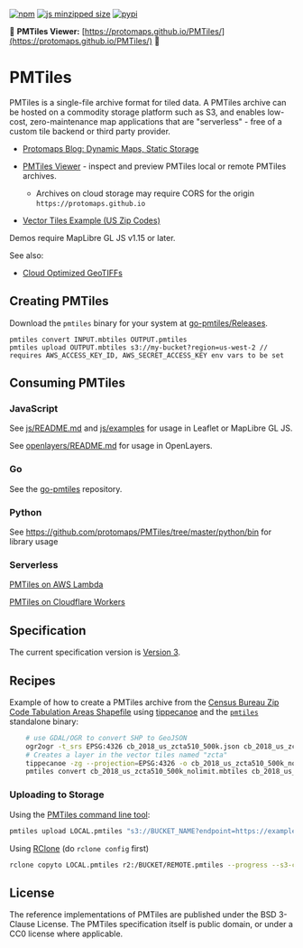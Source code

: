 [![npm](https://img.shields.io/npm/v/pmtiles)](https://www.npmjs.com/package/pmtiles)
[![js minzipped size](https://img.shields.io/bundlephobia/minzip/pmtiles)](https://bundlephobia.com/package/pmtiles)
[![pypi](https://img.shields.io/pypi/v/pmtiles)](https://pypi.org/project/pmtiles/)

🔎 **PMTiles Viewer:** [https://protomaps.github.io/PMTiles/](https://protomaps.github.io/PMTiles/) 🔎

# PMTiles

PMTiles is a single-file archive format for tiled data. A PMTiles archive can be hosted on a commodity storage platform such as S3, and enables low-cost, zero-maintenance map applications that are "serverless" - free of a custom tile backend or third party provider.

* [Protomaps Blog: Dynamic Maps, Static Storage](http://protomaps.com/blog/dynamic-maps-static-storage)

* [PMTiles Viewer](https://protomaps.github.io/PMTiles/) - inspect and preview PMTiles local or remote PMTiles archives. 
    * Archives on cloud storage may require CORS for the origin `https://protomaps.github.io`

* [Vector Tiles Example (US Zip Codes)](https://protomaps.github.io/PMTiles/?url=https%3A%2F%2Fr2-public.protomaps.com%2Fprotomaps-sample-datasets%2Fcb_2018_us_zcta510_500k.pmtiles)


Demos require MapLibre GL JS v1.15 or later.

See also:
* [Cloud Optimized GeoTIFFs](https://www.cogeo.org)

## Creating PMTiles

Download the `pmtiles` binary for your system at [go-pmtiles/Releases](https://github.com/protomaps/go-pmtiles/releases).

    pmtiles convert INPUT.mbtiles OUTPUT.pmtiles
    pmtiles upload OUTPUT.mbtiles s3://my-bucket?region=us-west-2 // requires AWS_ACCESS_KEY_ID, AWS_SECRET_ACCESS_KEY env vars to be set

## Consuming PMTiles

### JavaScript

See [js/README.md](js/README.md) and [js/examples](js/examples) for usage in Leaflet or MapLibre GL JS.

See [openlayers/README.md](openlayers/README.md) for usage in OpenLayers.

### Go

See the [go-pmtiles](https://github.com/protomaps/go-pmtiles) repository.

### Python

See https://github.com/protomaps/PMTiles/tree/master/python/bin for library usage

### Serverless

[PMTiles on AWS Lambda](https://github.com/protomaps/PMTiles/tree/master/serverless/aws)

[PMTiles on Cloudflare Workers](https://github.com/protomaps/PMTiles/tree/master/serverless/cloudflare)

## Specification

The current specification version is [Version 3](./spec/v3/spec.md).

## Recipes

Example of how to create a PMTiles archive from the [Census Bureau Zip Code Tabulation Areas Shapefile](https://www.census.gov/geographies/mapping-files/time-series/geo/carto-boundary-file.html) using [tippecanoe](http://github.com/protomaps/tippecanoe) and the [`pmtiles`](https://github.com/protomaps/go-pmtiles/releases) standalone binary:

```sh
    # use GDAL/OGR to convert SHP to GeoJSON
    ogr2ogr -t_srs EPSG:4326 cb_2018_us_zcta510_500k.json cb_2018_us_zcta510_500k.shp
    # Creates a layer in the vector tiles named "zcta"
    tippecanoe -zg --projection=EPSG:4326 -o cb_2018_us_zcta510_500k_nolimit.mbtiles -l zcta cb_2018_us_zcta510_500k.json
    pmtiles convert cb_2018_us_zcta510_500k_nolimit.mbtiles cb_2018_us_zcta510_500k.pmtiles
```

### Uploading to Storage

Using the [PMTiles command line tool](http://github.com/protomaps/go-pmtiles):

```sh
pmtiles upload LOCAL.pmtiles "s3://BUCKET_NAME?endpoint=https://example.com&region=region" REMOTE.pmtiles
```

Using [RClone](https://rclone.org) (do `rclone config` first)

```sh
rclone copyto LOCAL.pmtiles r2:/BUCKET/REMOTE.pmtiles --progress --s3-chunk-size=256M --s3-upload-concurrency=2
```

## License

The reference implementations of PMTiles are published under the BSD 3-Clause License. The PMTiles specification itself is public domain, or under a CC0 license where applicable.
